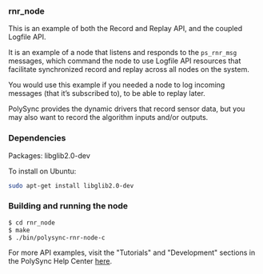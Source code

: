 ### rnr_node

This is an example of both the Record and Replay API, and the coupled Logfile API.

It is an example of a node that listens and responds to the `ps_rnr_msg` messages, which command the node to use Logfile API resources that facilitate synchronized record and replay across all nodes on the system.

You would use this example if you needed a node to log incoming messages (that it’s subscribed to), to be able to replay later. 

PolySync provides the dynamic drivers that record sensor data, but you may also want to record the algorithm inputs and/or outputs.

### Dependencies

Packages: libglib2.0-dev

To install on Ubuntu: 

```bash
sudo apt-get install libglib2.0-dev
```

### Building and running the node

```bash
$ cd rnr_node
$ make
$ ./bin/polysync-rnr-node-c 
```

For more API examples, visit the "Tutorials" and "Development" sections in the PolySync Help Center [here](https://help.polysync.io/articles/).
